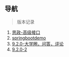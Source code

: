 ## 导航

> 版本记录

1. [思政-高级接口](sizheng.md)
1. [springbootdemo](springbootdemo.md)
1. [9.2.0-大学圈，问答，评论](9.2.0.md)
1. [9.2.0-2](9.2.0-2.md)

